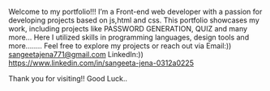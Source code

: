 Welcome to my portfolio!!!
I’m a Front-end web developer with a passion for developing projects based on js,html and css.
This portfolio showcases my work, including projects like PASSWORD GENERATION, QUIZ and many more...
Here I utilized skills in programming languages, design tools and more........
Feel free to explore my projects or reach out via 
Email:)) sangeetajena771@gmail.com 
LinkedIn:)) https://www.linkedin.com/in/sangeeta-jena-0312a0225

Thank you for visiting!!
Good Luck..






